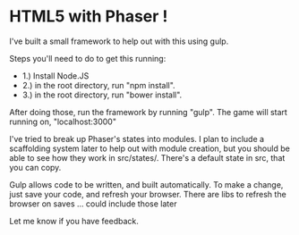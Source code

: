 # HTML5 with Phaser !

I've built a small framework to help out with this using gulp.

Steps you'll need to do to get this running:

* 1.) Install Node.JS
* 2.) in the root directory, run "npm install". 
* 3.) in the root directory, run "bower install".

After doing those, run the framework by running "gulp". The game will start running on, "localhost:3000"

I've tried to break up Phaser's states into modules. I plan to include a scaffolding system later to help out with module creation, but you should be able to see how they work in src/states/. There's a default state in src, that you can copy.

Gulp allows code to be written, and built automatically. To make a change, just save your code, and refresh your browser. There are libs to refresh the browser on saves ... could include those later

Let me know if you have feedback.